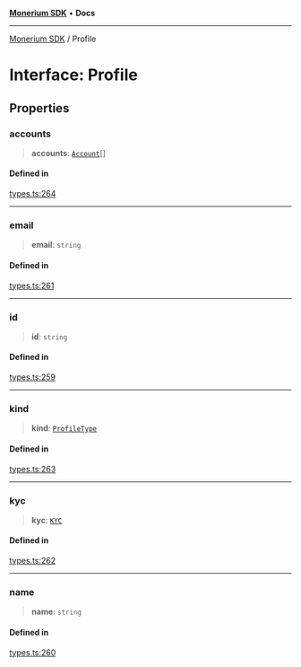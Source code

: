 [**Monerium SDK**](../README.md) • **Docs**

---

[Monerium SDK](../README.md) / Profile

# Interface: Profile

## Properties

### accounts

> **accounts**: [`Account`](Account.md)[]

#### Defined in

[types.ts:264](https://github.com/monerium/js-monorepo/blob/daf0515eb0b1bfcdd9bd49ef605447668fdb0f6a/packages/sdk/src/types.ts#L264)

---

### email

> **email**: `string`

#### Defined in

[types.ts:261](https://github.com/monerium/js-monorepo/blob/daf0515eb0b1bfcdd9bd49ef605447668fdb0f6a/packages/sdk/src/types.ts#L261)

---

### id

> **id**: `string`

#### Defined in

[types.ts:259](https://github.com/monerium/js-monorepo/blob/daf0515eb0b1bfcdd9bd49ef605447668fdb0f6a/packages/sdk/src/types.ts#L259)

---

### kind

> **kind**: [`ProfileType`](../enumerations/ProfileType.md)

#### Defined in

[types.ts:263](https://github.com/monerium/js-monorepo/blob/daf0515eb0b1bfcdd9bd49ef605447668fdb0f6a/packages/sdk/src/types.ts#L263)

---

### kyc

> **kyc**: [`KYC`](KYC.md)

#### Defined in

[types.ts:262](https://github.com/monerium/js-monorepo/blob/daf0515eb0b1bfcdd9bd49ef605447668fdb0f6a/packages/sdk/src/types.ts#L262)

---

### name

> **name**: `string`

#### Defined in

[types.ts:260](https://github.com/monerium/js-monorepo/blob/daf0515eb0b1bfcdd9bd49ef605447668fdb0f6a/packages/sdk/src/types.ts#L260)
